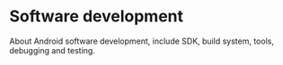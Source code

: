 
# Software development

About Android software development, include SDK, build system, tools, debugging and testing.
